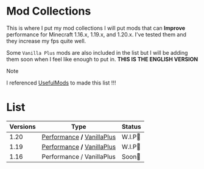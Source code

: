 # Mod Collections
This is where I put my mod collections
I will put mods that can **Improve** performance for Minecraft 1.16.x, 1.19.x, and 1.20.x.
I've tested them and they increase my fps quite well.

Some `Vanilla Plus` mods are also included in the list but I will be adding them soon when I feel like enough to put in.
**THIS IS THE ENGLISH VERSION**

> [!NOTE]
> I referenced [UsefulMods](https://github.com/TheUsefulLists/UsefulMods/tree/main) to made this list !!!

# List
| Versions | Type | Status |
| --- | --- | --- |
| 1.20 | [Performance](Mods/PERFORMANCE) **/** [VanillaPlus](Mods/VanillaPlus) | W.I.P🚧 |
| 1.19 | [Performance](Mods/PERFORMANCE) **/** [VanillaPlus](Mods/VanillaPlus) | W.I.P🚧 |
| 1.16 | Performance / VanillaPlus| Soon🛑 |
